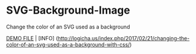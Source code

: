 # SVG-Background-Image
Change the color of an SVG used as a background

[DEMO FILE](http://logicha.us/_examples/svg_background/) | [INFO] (http://logicha.us/index.php/2017/02/21/changing-the-color-of-an-svg-used-as-a-background-with-css/)
